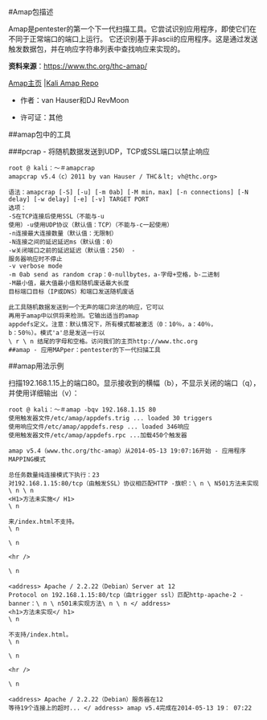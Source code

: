 #Amap包描述

Amap是pentester的第一个下一代扫描工具。它尝试识别应用程序，即使它们在不同于正常端口的端口上运行。
它还识别基于非ascii的应用程序。这是通过发送触发数据包，并在响应字符串列表中查找响应来实现的。

**资料来源**：https://www.thc.org/thc-amap/ 

[Amap主页](http://www.thc.org/thc-amap/) |[Kali Amap Repo](http://git.kali.org/gitweb/?p=packages/amap.git;a=summary)

- 作者：van Hauser和DJ RevMoon

- 许可证：其他

##amap包中的工具

###pcrap - 将随机数据发送到UDP，TCP或SSL端口以禁止响应

```
root @ kali：〜＃amapcrap 
amapcrap v5.4（c）2011 by van Hauser / THC＆lt; vh@thc.org> 

语法：amapcrap [-S] [-u] [-m 0ab] [-M min，max] [-n connections] [-N delay] [-w delay] [-e] [-v] TARGET PORT 
选项：
-S在TCP连接后使用SSL（不能与-u 
使用）-u使用UDP协议（默认值：TCP）（不能与-c一起使用）
-n连接最大连接数量（默认值：无限制）
-N连接之间的延迟延迟ms（默认值：0）
-w关闭端口之前的延迟延迟（默认值：250） - 
服务器响应时不停止
-v verbose mode 
-m 0ab send as random crap：0-nullbytes，a-字母+空格，b-二进制
-M最小值，最大值最小值和随机废话最大长度
目标端口目标（IP或DNS）和端口发送随机废话

此工具随机数据发送到一个无声的端口非法的响应，它可以
再用于amap中以供将来检测。它输出适当的amap 
appdefs定义。注意：默认情况下，所有模式都被激活（0：10％，a：40％，
b：50％）。模式'a'总是发送一行以
\ r \ n 结尾的字母和空格。访问我们的主页http://www.thc.org
##amap - 应用MAPper：pentester的下一代扫描工具
```
##amap用法示例

扫描192.168.1.15上的端口80。显示接收到的横幅（b），不显示关闭的端口（q），并使用详细输出（v）：

```
root @ kali：〜＃amap -bqv 192.168.1.15 80 
使用触发器文件/etc/amap/appdefs.trig ... loaded 30 triggers 
使用响应文件/etc/amap/appdefs.resp ... loaded 346响应
使用触发器文件/etc/amap/appdefs.rpc ...加载450个触发器

amap v5.4（www.thc.org/thc-amap）从2014-05-13 19:07:16开始 - 应用程序MAPPING模式

总任务数量纯连接模式下执行：23 
对192.168.1.15:80/tcp（由触发SSL）协议相匹配HTTP -旗帜：\ n \ N501方法未实现\ n \ n 
<H1>方法未实施</ H1> 
\ n 

来/index.html不支持。
\ n 

\ n 

<hr /> 

\ n 

<address> Apache / 2.2.22（Debian）Server at 12 
Protocol on 192.168.1.15:80/tcp（由trigger ssl）匹配http-apache-2 - banner：\ n \ n501未实现方法\ n \ n </ address> 
<h1>方法未实现</ h1> 
\ n 

不支持/index.html。
\ n 

\ n 

<hr /> 

\ n 

<address> Apache / 2.2.22（Debian）服务器在12 
等待19个连接上的超时... </ address> amap v5.4完成在2014-05-13 19： 07:22
```
